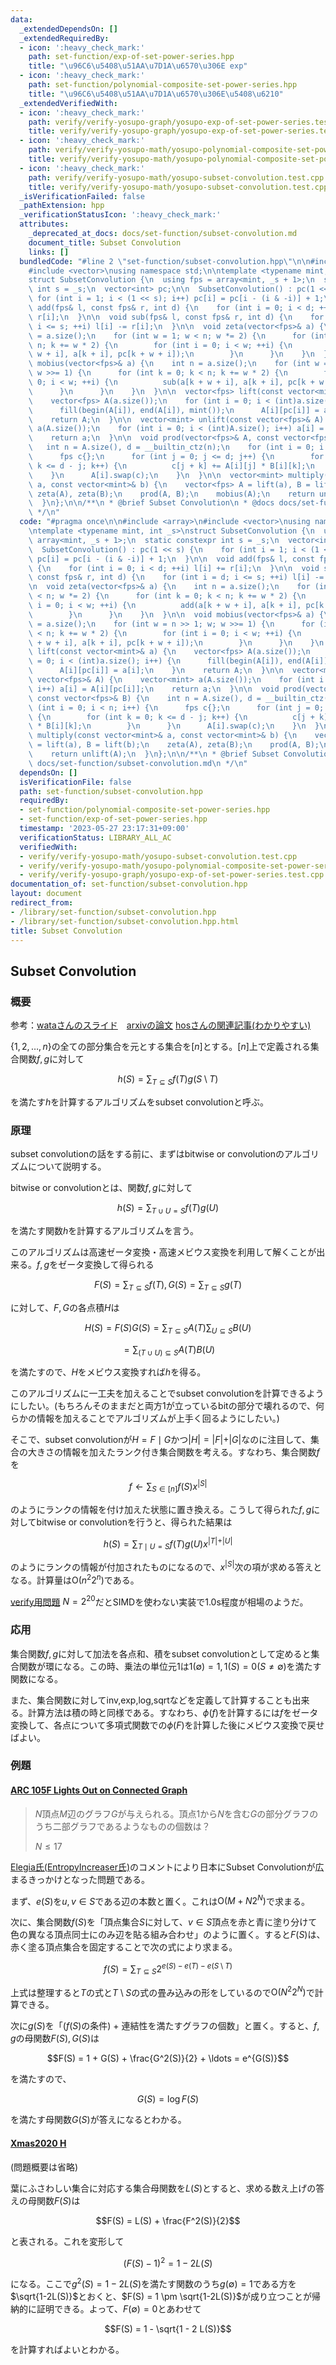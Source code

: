 ```yaml
---
data:
  _extendedDependsOn: []
  _extendedRequiredBy:
  - icon: ':heavy_check_mark:'
    path: set-function/exp-of-set-power-series.hpp
    title: "\u96C6\u5408\u51AA\u7D1A\u6570\u306E exp"
  - icon: ':heavy_check_mark:'
    path: set-function/polynomial-composite-set-power-series.hpp
    title: "\u96C6\u5408\u51AA\u7D1A\u6570\u306E\u5408\u6210"
  _extendedVerifiedWith:
  - icon: ':heavy_check_mark:'
    path: verify/verify-yosupo-graph/yosupo-exp-of-set-power-series.test.cpp
    title: verify/verify-yosupo-graph/yosupo-exp-of-set-power-series.test.cpp
  - icon: ':heavy_check_mark:'
    path: verify/verify-yosupo-math/yosupo-polynomial-composite-set-power-series.test.cpp
    title: verify/verify-yosupo-math/yosupo-polynomial-composite-set-power-series.test.cpp
  - icon: ':heavy_check_mark:'
    path: verify/verify-yosupo-math/yosupo-subset-convolution.test.cpp
    title: verify/verify-yosupo-math/yosupo-subset-convolution.test.cpp
  _isVerificationFailed: false
  _pathExtension: hpp
  _verificationStatusIcon: ':heavy_check_mark:'
  attributes:
    _deprecated_at_docs: docs/set-function/subset-convolution.md
    document_title: Subset Convolution
    links: []
  bundledCode: "#line 2 \"set-function/subset-convolution.hpp\"\n\n#include <array>\n\
    #include <vector>\nusing namespace std;\n\ntemplate <typename mint, int _s>\n\
    struct SubsetConvolution {\n  using fps = array<mint, _s + 1>;\n  static constexpr\
    \ int s = _s;\n  vector<int> pc;\n\n  SubsetConvolution() : pc(1 << s) {\n   \
    \ for (int i = 1; i < (1 << s); i++) pc[i] = pc[i - (i & -i)] + 1;\n  }\n\n  void\
    \ add(fps& l, const fps& r, int d) {\n    for (int i = 0; i < d; ++i) l[i] +=\
    \ r[i];\n  }\n\n  void sub(fps& l, const fps& r, int d) {\n    for (int i = d;\
    \ i <= s; ++i) l[i] -= r[i];\n  }\n\n  void zeta(vector<fps>& a) {\n    int n\
    \ = a.size();\n    for (int w = 1; w < n; w *= 2) {\n      for (int k = 0; k <\
    \ n; k += w * 2) {\n        for (int i = 0; i < w; ++i) {\n          add(a[k +\
    \ w + i], a[k + i], pc[k + w + i]);\n        }\n      }\n    }\n  }\n\n  void\
    \ mobius(vector<fps>& a) {\n    int n = a.size();\n    for (int w = n >> 1; w;\
    \ w >>= 1) {\n      for (int k = 0; k < n; k += w * 2) {\n        for (int i =\
    \ 0; i < w; ++i) {\n          sub(a[k + w + i], a[k + i], pc[k + w + i]);\n  \
    \      }\n      }\n    }\n  }\n\n  vector<fps> lift(const vector<mint>& a) {\n\
    \    vector<fps> A(a.size());\n    for (int i = 0; i < (int)a.size(); i++) {\n\
    \      fill(begin(A[i]), end(A[i]), mint());\n      A[i][pc[i]] = a[i];\n    }\n\
    \    return A;\n  }\n\n  vector<mint> unlift(const vector<fps>& A) {\n    vector<mint>\
    \ a(A.size());\n    for (int i = 0; i < (int)A.size(); i++) a[i] = A[i][pc[i]];\n\
    \    return a;\n  }\n\n  void prod(vector<fps>& A, const vector<fps>& B) {\n \
    \   int n = A.size(), d = __builtin_ctz(n);\n    for (int i = 0; i < n; i++) {\n\
    \      fps c{};\n      for (int j = 0; j <= d; j++) {\n        for (int k = 0;\
    \ k <= d - j; k++) {\n          c[j + k] += A[i][j] * B[i][k];\n        }\n  \
    \    }\n      A[i].swap(c);\n    }\n  }\n\n  vector<mint> multiply(const vector<mint>&\
    \ a, const vector<mint>& b) {\n    vector<fps> A = lift(a), B = lift(b);\n   \
    \ zeta(A), zeta(B);\n    prod(A, B);\n    mobius(A);\n    return unlift(A);\n\
    \  }\n};\n\n/**\n * @brief Subset Convolution\n * @docs docs/set-function/subset-convolution.md\n\
    \ */\n"
  code: "#pragma once\n\n#include <array>\n#include <vector>\nusing namespace std;\n\
    \ntemplate <typename mint, int _s>\nstruct SubsetConvolution {\n  using fps =\
    \ array<mint, _s + 1>;\n  static constexpr int s = _s;\n  vector<int> pc;\n\n\
    \  SubsetConvolution() : pc(1 << s) {\n    for (int i = 1; i < (1 << s); i++)\
    \ pc[i] = pc[i - (i & -i)] + 1;\n  }\n\n  void add(fps& l, const fps& r, int d)\
    \ {\n    for (int i = 0; i < d; ++i) l[i] += r[i];\n  }\n\n  void sub(fps& l,\
    \ const fps& r, int d) {\n    for (int i = d; i <= s; ++i) l[i] -= r[i];\n  }\n\
    \n  void zeta(vector<fps>& a) {\n    int n = a.size();\n    for (int w = 1; w\
    \ < n; w *= 2) {\n      for (int k = 0; k < n; k += w * 2) {\n        for (int\
    \ i = 0; i < w; ++i) {\n          add(a[k + w + i], a[k + i], pc[k + w + i]);\n\
    \        }\n      }\n    }\n  }\n\n  void mobius(vector<fps>& a) {\n    int n\
    \ = a.size();\n    for (int w = n >> 1; w; w >>= 1) {\n      for (int k = 0; k\
    \ < n; k += w * 2) {\n        for (int i = 0; i < w; ++i) {\n          sub(a[k\
    \ + w + i], a[k + i], pc[k + w + i]);\n        }\n      }\n    }\n  }\n\n  vector<fps>\
    \ lift(const vector<mint>& a) {\n    vector<fps> A(a.size());\n    for (int i\
    \ = 0; i < (int)a.size(); i++) {\n      fill(begin(A[i]), end(A[i]), mint());\n\
    \      A[i][pc[i]] = a[i];\n    }\n    return A;\n  }\n\n  vector<mint> unlift(const\
    \ vector<fps>& A) {\n    vector<mint> a(A.size());\n    for (int i = 0; i < (int)A.size();\
    \ i++) a[i] = A[i][pc[i]];\n    return a;\n  }\n\n  void prod(vector<fps>& A,\
    \ const vector<fps>& B) {\n    int n = A.size(), d = __builtin_ctz(n);\n    for\
    \ (int i = 0; i < n; i++) {\n      fps c{};\n      for (int j = 0; j <= d; j++)\
    \ {\n        for (int k = 0; k <= d - j; k++) {\n          c[j + k] += A[i][j]\
    \ * B[i][k];\n        }\n      }\n      A[i].swap(c);\n    }\n  }\n\n  vector<mint>\
    \ multiply(const vector<mint>& a, const vector<mint>& b) {\n    vector<fps> A\
    \ = lift(a), B = lift(b);\n    zeta(A), zeta(B);\n    prod(A, B);\n    mobius(A);\n\
    \    return unlift(A);\n  }\n};\n\n/**\n * @brief Subset Convolution\n * @docs\
    \ docs/set-function/subset-convolution.md\n */\n"
  dependsOn: []
  isVerificationFile: false
  path: set-function/subset-convolution.hpp
  requiredBy:
  - set-function/polynomial-composite-set-power-series.hpp
  - set-function/exp-of-set-power-series.hpp
  timestamp: '2023-05-27 23:17:31+09:00'
  verificationStatus: LIBRARY_ALL_AC
  verifiedWith:
  - verify/verify-yosupo-math/yosupo-subset-convolution.test.cpp
  - verify/verify-yosupo-math/yosupo-polynomial-composite-set-power-series.test.cpp
  - verify/verify-yosupo-graph/yosupo-exp-of-set-power-series.test.cpp
documentation_of: set-function/subset-convolution.hpp
layout: document
redirect_from:
- /library/set-function/subset-convolution.hpp
- /library/set-function/subset-convolution.hpp.html
title: Subset Convolution
---
```


## Subset Convolution

### 概要

参考：[wataさんのスライド](https://www.slideshare.net/wata_orz/ss-12131479)　[arxivの論文](https://arxiv.org/pdf/cs/0611101.pdf) [hosさんの関連記事(わかりやすい)](https://hos-lyric.hatenablog.com/entry/2021/01/14/201231)

$\lbrace {1,2,\ldots,n}\rbrace$の全ての部分集合を元とする集合を$[n]$とする。$[n]$上で定義される集合関数$f,g$に対して

$$h(S) = \sum_{T \subseteq S} f(T)g(S \setminus T)$$

を満たす$h$を計算するアルゴリズムをsubset convolutionと呼ぶ。

### 原理

subset convolutionの話をする前に、まずはbitwise or convolutionのアルゴリズムについて説明する。

bitwise or convolutionとは、関数$f,g$に対して

$$h(S) = \sum_{T \cup U = S} f(T)g(U)$$

を満たす関数$h$を計算するアルゴリズムを言う。

このアルゴリズムは高速ゼータ変換・高速メビウス変換を利用して解くことが出来る。$f,g$をゼータ変換して得られる

$$F(S) = \sum_{T \subseteq S} f(T) , G(S) = \sum_{T \subseteq S} g(T)$$

に対して、$F,G$の各点積$H$は

$$H(S) = F(S) G(S) = \sum_{T\subseteq S} A(T) \sum_{U \subseteq S}B(U) $$

$$= \sum_{(T \cup U) \subseteq S} A(T) B(U)$$

を満たすので、$H$をメビウス変換すれば$h$を得る。

このアルゴリズムに一工夫を加えることでsubset convolutionを計算できるようにしたい。(もちろんそのままだと両方1が立っているbitの部分で壊れるので、何らかの情報を加えることでアルゴリズムが上手く回るようにしたい。)

そこで、subset convolutionが$H = F \mid G$かつ$\vert H \vert = \vert F \vert + \vert G \vert$なのに注目して、集合の大きさの情報を加えたランク付き集合関数を考える。すなわち、集合関数$f$を

$$f \leftarrow \sum_{S \in \lbrack n \rbrack} f(S) x^{\vert S \vert}$$

のようにランクの情報を付け加えた状態に置き換える。こうして得られた$f,g$に対してbitwise or convolutionを行うと、得られた結果は

$$h(S) = \sum_{T \mid U = S} f(T) g(U) x ^{\vert T \vert + \vert U \vert}$$

のようにランクの情報が付加されたものになるので、$x^{\vert S \vert}$次の項が求める答えとなる。計算量は$\mathrm{O}(n^2 2^n)$である。

[verify用問題](https://judge.yosupo.jp/problem/subset_convolution) $N=2^{20}$だとSIMDを使わない実装で1.0s程度が相場のようだ。

### 応用

集合関数$f,g$に対して加法を各点和、積をsubset convolutionとして定めると集合関数が環になる。この時、乗法の単位元$1$は$1(\emptyset) = 1, 1(S) = 0(S \neq \emptyset)$を満たす関数になる。

また、集合関数に対してinv,exp,log,sqrtなどを定義して計算することも出来る。計算方法は積の時と同様である。すなわち、$\phi(f)$を計算するには$f$をゼータ変換して、各点について多項式関数での$\phi(F)$を計算した後にメビウス変換で戻せばよい。

### 例題

#### [ARC 105F Lights Out on Connected Graph](https://atcoder.jp/contests/arc105/tasks/arc105_f)

> $N$頂点$M$辺のグラフ$G$が与えられる。頂点$1$から$N$を含む$G$の部分グラフのうち二部グラフであるようなものの個数は？
>
> $N \leq 17$

[Elegia氏(EntropyIncreaser氏)](https://codeforces.com/blog/entry/83535?#comment-709269)のコメントにより日本にSubset Convolutionが広まるきっかけとなった問題である。

まず、$e(S)$を$u,v \in S$である辺の本数と置く。これは$\mathrm{O}(M + N 2^N)$で求まる。

次に、集合関数$f(S)$を「頂点集合$S$に対して、$v \in S$頂点を赤と青に塗り分けて色の異なる頂点同士にのみ辺を貼る組み合わせ」のように置く。すると$F(S)$は、赤く塗る頂点集合を固定することで次の式により求まる。

$$f(S) = \sum_{T \subseteq S} 2^{e(S) - e(T) - e(S \setminus T)}$$

上式は整理すると$T$の式と$T\setminus S$の式の畳み込みの形をしているので$\mathrm{O}(N^2 2^N)$で計算できる。

次に$g(S)$を「($f(S)$の条件) + 連結性を満たすグラフの個数」と置く。すると、$f,g$の母関数$F(S),G(S)$は

$$F(S) = 1 + G(S) + \frac{G^2(S)}{2} + \ldots = e^{G(S)}$$

を満たすので、

$$G(S) = \log F(S)$$

を満たす母関数$G(S)$が答えになるとわかる。

#### [Xmas2020 H](https://atcoder.jp/contests/xmascon20/tasks/xmascon20_h)

(問題概要は省略)

葉にふさわしい集合に対応する集合母関数を$L(S)$とすると、求める数え上げの答えの母関数$F(S)$は

$$F(S) = L(S) + \frac{F^2(S)}{2}$$

と表される。これを変形して

$$ (F(S) - 1) ^ 2 = 1 - 2L(S)$$

になる。ここで$g^2(S)=1-2L(S)$を満たす関数のうち$g(\emptyset)=1$である方を$\sqrt{1-2L(S)}$とおくと、$F(S) = 1 \pm \sqrt{1-2L(S)}$が成り立つことが帰納的に証明できる。よって、$F(\emptyset) = 0$とあわせて

$$F(S) = 1 - \sqrt{1 - 2 L(S)}$$

を計算すればよいとわかる。

